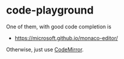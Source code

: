 # code-playground

One of them, with good code completion is

- <https://microsoft.github.io/monaco-editor/>

Otherwise, just use [CodeMirror](https://codemirror.net/).
